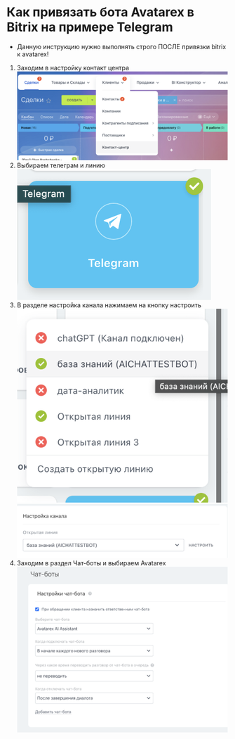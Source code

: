 # Как привязать бота Avatarex в Bitrix на примере Telegram
- Данную инструкцию нужно выполнять строго ПОСЛЕ привязки bitrix к avatarex!

1) Заходим в настройку контакт центра
![](../images/6.png)
2) Выбираем телеграм и линию
   ![](../images/7.png)
3) В разделе настройка канала нажимаем на кнопку настроить
   ![](../images/8.png)
   ![](../images/9.png)
4) Заходим в раздел Чат-боты и выбираем Avatarex
   ![](../images/10.png)


<seealso>
<!--Give some related links to how-to articles-->
</seealso>
